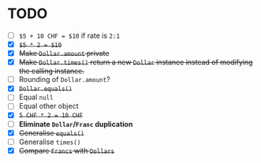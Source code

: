 # TODO

- [ ] `$5 + 10 CHF = $10` if rate is `2:1`
- [x] ~~`$5 * 2 = $10`~~
- [x] ~~Make `Dollar.amount` private~~
- [x] ~~Make `Dollar.times()` return a new `Dollar` instance instead of
      modifying the calling instance.~~
- [ ] Rounding of `Dollar.amount`?
- [x] ~~`Dollar.equals()`~~
- [ ] Equal `null`
- [ ] Equal other object
- [x] ~~`5 CHF * 2 = 10 CHF`~~
- [ ] **Eliminate `Dollar`/`Franc` duplication**
- [x] ~~Generalise `equals()`~~
- [ ] Generalise `times()`
- [x] ~~Compare `Francs` with `Dollars`~~
